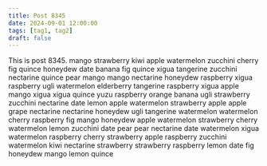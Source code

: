 ```yaml
---
title: Post 8345
date: 2024-09-01 12:00:00
tags: [tag1, tag2]
draft: false
---
```

This is post 8345.
mango
strawberry
kiwi
apple
watermelon
zucchini
cherry
fig
quince
honeydew
date
banana
fig
quince
xigua
tangerine
zucchini
nectarine
quince
pear
mango
mango
nectarine
honeydew
raspberry
xigua
raspberry
ugli
watermelon
elderberry
tangerine
raspberry
xigua
apple
mango
xigua
xigua
quince
yuzu
raspberry
orange
banana
ugli
strawberry
zucchini
nectarine
date
lemon
apple
watermelon
strawberry
apple
apple
grape
nectarine
nectarine
honeydew
ugli
tangerine
watermelon
watermelon
cherry
raspberry
fig
mango
honeydew
apple
watermelon
strawberry
cherry
watermelon
lemon
zucchini
date
pear
pear
nectarine
date
watermelon
xigua
watermelon
raspberry
cherry
strawberry
apple
raspberry
zucchini
watermelon
kiwi
nectarine
strawberry
strawberry
raspberry
lemon
date
fig
honeydew
mango
lemon
quince

